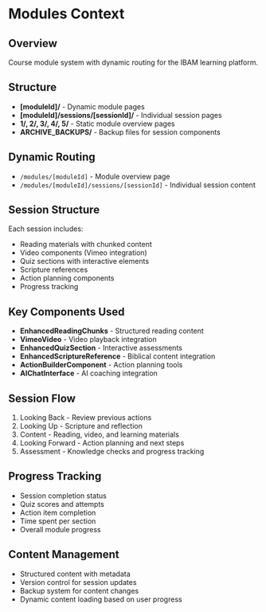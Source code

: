 # Modules Context

## Overview
Course module system with dynamic routing for the IBAM learning platform.

## Structure
- **[moduleId]/** - Dynamic module pages
- **[moduleId]/sessions/[sessionId]/** - Individual session pages
- **1/, 2/, 3/, 4/, 5/** - Static module overview pages
- **ARCHIVE_BACKUPS/** - Backup files for session components

## Dynamic Routing
- `/modules/[moduleId]` - Module overview page
- `/modules/[moduleId]/sessions/[sessionId]` - Individual session content

## Session Structure
Each session includes:
- Reading materials with chunked content
- Video components (Vimeo integration)
- Quiz sections with interactive elements
- Scripture references
- Action planning components
- Progress tracking

## Key Components Used
- **EnhancedReadingChunks** - Structured reading content
- **VimeoVideo** - Video playback integration
- **EnhancedQuizSection** - Interactive assessments
- **EnhancedScriptureReference** - Biblical content integration
- **ActionBuilderComponent** - Action planning tools
- **AIChatInterface** - AI coaching integration

## Session Flow
1. Looking Back - Review previous actions
2. Looking Up - Scripture and reflection
3. Content - Reading, video, and learning materials
4. Looking Forward - Action planning and next steps
5. Assessment - Knowledge checks and progress tracking

## Progress Tracking
- Session completion status
- Quiz scores and attempts
- Action item completion
- Time spent per section
- Overall module progress

## Content Management
- Structured content with metadata
- Version control for session updates
- Backup system for content changes
- Dynamic content loading based on user progress